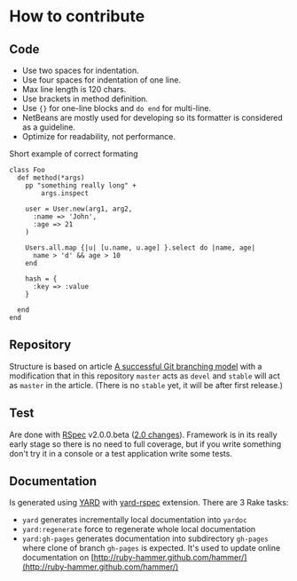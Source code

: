 # How to contribute

## Code

* Use two spaces for indentation.
* Use four spaces for indentation of one line.
* Max line length is 120 chars.
* Use brackets in method definition.
* Use `{}` for one-line blocks and `do end` for multi-line.
* NetBeans are mostly used for developing so its formatter is considered as a guideline.
* Optimize for readability, not performance.

Short example of correct formating

    class Foo
      def method(*args)
        pp "something really long" +
            args.inspect

        user = User.new(arg1, arg2,
          :name => 'John',
          :age => 21
        )

        Users.all.map {|u| [u.name, u.age] }.select do |name, age|
          name > 'd' && age > 10
        end

        hash = {
          :key => :value
        }

      end
    end

## Repository

Structure is based on article [A successful Git branching model](ttp://nvie.com/git-model) with a modification that
in this repository `master` acts as `devel` and `stable` will act as `master` in the article.
(There is no `stable` yet, it will be after first release.)

## Test

Are done with [RSpec](http://rspec.info/) v2.0.0.beta 
([2.0 changes](http://github.com/rspec/rspec-core/blob/master/Upgrade.markdown)).
Framework is in its really early stage so there is no need to full coverage,
but if you write something don't try it in a console or a test application write some tests.

## Documentation

Is generated using [YARD](http://yardoc.org/) with [yard-rspec](http://rubygems.org/gems/yard-rspec) extension.
There are 3 Rake tasks:

* `yard` generates incrementally local documentation into `yardoc`
* `yard:regenerate` force to regenerate whole local documentation
* `yard:gh-pages` generates documentation into subdirectory `gh-pages` where clone of branch `gh-pages` is expected.
  It's used to update online documentation on
  [http://ruby-hammer.github.com/hammer/](http://ruby-hammer.github.com/hammer/)

